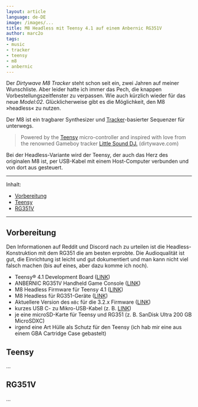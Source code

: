 ```yaml
---
layout: article
language: de-DE
image: /images/...
title: M8 Headless mit Teensy 4.1 auf einem Anbernic RG351V
author: marc2o
tags:
- music
- tracker
- teensy
- m8
- anbernic
---
```


Der _Dirtywave M8 Tracker_ steht schon seit ein, zwei Jahren auf meiner Wunschliste. Aber leider hatte ich immer das Pech, die knappen Vorbestellungs­zeitfenster zu verpassen. Wie auch kürzlich wieder für das neue _Model:02_. Glücklicherweise gibt es die Möglichkeit, den M8 »headless« zu nutzen.

<!-- more -->

Der M8 ist ein tragbarer Synthesizer und [Tracker](https://en.wikipedia.org/wiki/Music_tracker)-basierter Sequenzer für unterwegs.

> Powered by the [Teensy](https://www.pjrc.com/teensy/) micro-controller and inspired with love from the renowned Gameboy tracker [Little Sound DJ.](https://www.littlesounddj.com) (dirtywave.com)

Bei der Headless-Variante wird der Teensy, der auch das Herz des originalen M8 ist, per USB-Kabel mit einem Host-Computer verbunden und von dort aus gesteuert.

---

Inhalt:

- [Vorbereitung](#vorbereitung)
- [Teensy](#teensy)
- [RG351V](#rg351v)

---

## Vorbereitung

Den Informationen auf Reddit und Discord nach zu urteilen ist die Headless-Konstruktion mit dem RG351 die am besten erprobte. Die Audioqualität ist gut, die Einrichtung ist leicht und gut dokumentiert und man kann nicht viel falsch machen (bis auf eines, aber dazu komme ich noch).

- Teensy® 4.1 Development Board ([LINK](https://www.pjrc.com/store/teensy41.html))
- ANBERNIC RG351V Handheld Game Console ([LINK](https://anbernic.com/products/anbernic-new-rg351v?variant=40986761298084))
- M8 Headless Firmware für Teensy 4.1 ([LINK](https://github.com/Dirtywave/M8HeadlessFirmware))
- M8 Headless für RG351-Geräte ([LINK](https://github.com/jasonporritt/rg351_m8c))
- Aktuellere Version des `m8c` für die 3.2.x Firmware ([LINK](https://www.reddit.com/r/RG351/comments/14ruu4t/comment/kiky0it/))
- kurzes USB C- zu Mikro-USB-Kabel (z. B. [LINK](https://a.aliexpress.com/_EvBSCHX))
- je eine microSD-Karte für Teensy und RG351 (z. B. SanDisk Ultra 200 GB MicroSDXC)
- irgend eine Art Hülle als Schutz für den Teensy (ich hab mir eine aus einem GBA Cartridge Case gebastelt)

## Teensy

…

## RG351V

…